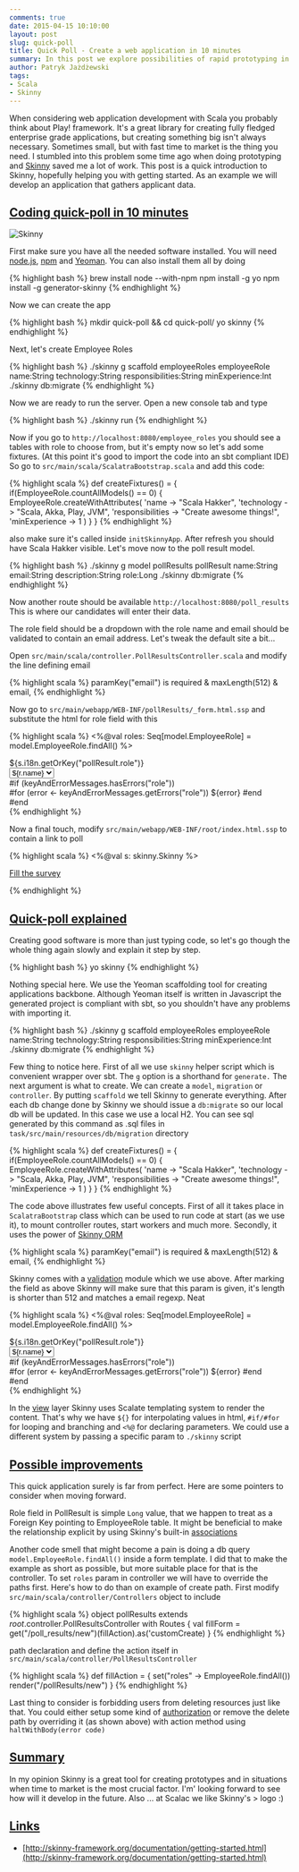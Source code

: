 ```yaml
---
comments: true
date: 2015-04-15 10:10:00
layout: post
slug: quick-poll
title: Quick Poll - Create a web application in 10 minutes  
summary: In this post we explore possibilities of rapid prototyping in our favorite programming language with Skinny framework 
author: Patryk Jażdżewski
tags:
- Scala
- Skinny
---
```


When considering web application development with Scala you probably think about Play! framework. It's a great library for creating fully fledged enterprise grade applications, but creating something big isn't always necessary. Sometimes small, but with fast time to market is the thing you need. I stumbled into this problem some time ago when doing prototyping and [Skinny](http://skinny-framework.org/) saved me a lot of work. This post is a quick introduction to Skinny, hopefully helping you with getting started. As an example we will develop an application that gathers applicant data. 

## <a name="code" href="#code">Coding quick-poll in 10 minutes</a>

![Skinny](http://skinny-framework.org/images/logo.png)

First make sure you have all the needed software installed. You will need [node.js](https://nodejs.org/), [npm](https://www.npmjs.com/) and [Yeoman](http://yeoman.io/). You can also install them all by doing 

{% highlight bash %}
brew install node --with-npm
npm install -g yo
npm install -g generator-skinny
{% endhighlight %}

Now we can create the app

{% highlight bash %}
mkdir quick-poll && cd quick-poll/
yo skinny
{% endhighlight %}

Next, let's create Employee Roles

{% highlight bash %}
./skinny g scaffold employeeRoles employeeRole name:String technology:String responsibilities:String minExperience:Int
./skinny db:migrate
{% endhighlight %}

Now we are ready to run the server. Open a new console tab and type

{% highlight bash %}
./skinny run
{% endhighlight %}

Now if you go to `http://localhost:8080/employee_roles` you should see a tables with role to choose from, but it's empty now so let's add some fixtures. (At this point it's good to import the code into an sbt compliant IDE) So go to `src/main/scala/ScalatraBootstrap.scala` and add this code:

{% highlight scala %}
  def createFixtures() = {
    if(EmployeeRole.countAllModels() == 0) {
      EmployeeRole.createWithAttributes(
        'name -> "Scala Hakker",
        'technology -> "Scala, Akka, Play, JVM",
        'responsibilities -> "Create awesome things!",
        'minExperience -> 1
      )
    }
  }
{% endhighlight %}

also make sure it's called inside `initSkinnyApp`. After refresh you should have Scala Hakker visible. Let's move now to the poll result model.

{% highlight bash %}
./skinny g model pollResults pollResult name:String email:String description:String role:Long
./skinny db:migrate
{% endhighlight %}

Now another route should be available `http://localhost:8080/poll_results` This is where our candidates will enter their data. 

The role field should be a dropdown with the role name and email should be validated to contain an email address. Let's tweak the default site a bit... 

Open `src/main/scala/controller.PollResultsController.scala` and modify the line defining email

{% highlight scala %}
  paramKey("email") is required & maxLength(512) & email,
{% endhighlight %}

Now go to `src/main/webapp/WEB-INF/pollResults/_form.html.ssp` and substitute the html for role field with this

{% highlight scala %}
  <%@val roles: Seq[model.EmployeeRole] = model.EmployeeRole.findAll() %>
<div class="form-group">
<label class="control-label" for="role">
  ${s.i18n.getOrKey("pollResult.role")}
</label>
<div class="controls row">
  <div class="${if(keyAndErrorMessages.hasErrors("role")) "has-error" else ""}">
    <div class="col-xs-12">
      <select name="role">
        #for (r <- roles)
          <option value="${r.id}">${r.name}</option>
        #end
      </select>
    </div>
  </div>
  #if (keyAndErrorMessages.hasErrors("role"))
    <div class="col-xs-12 has-error">
    #for (error <- keyAndErrorMessages.getErrors("role"))
      <label class="control-label">${error}</label>
    #end
    </div>
  #end
</div>
</div>
{% endhighlight %}

Now a final touch, modify `src/main/webapp/WEB-INF/root/index.html.ssp` to contain a link to poll

{% highlight scala %}
  <%@val s: skinny.Skinny %>
<p>
    <a href="${s.url(Controllers.pollResults.newUrl)}">Fill the survey</a>
</p>
{% endhighlight %}

## <a name="explain" href="#explain">Quick-poll explained</a>

Creating good software is more than just typing code, so let's go though the whole thing again slowly and explain it step by step.  

{% highlight bash %}
yo skinny
{% endhighlight %}

Nothing special here. We use the Yeoman scaffolding tool for creating applications backbone. Although Yeoman itself is written in Javascript the generated project is compliant with sbt, so you shouldn't have any problems with importing it.

{% highlight bash %}
./skinny g scaffold employeeRoles employeeRole name:String technology:String responsibilities:String minExperience:Int
./skinny db:migrate
{% endhighlight %}

Few thing to notice here. First of all we use `skinny` helper script which is convenient wrapper over sbt. The `g` option is a shorthand for `generate.` The next argument is what to create. We can create a `model`, `migration` or `controller`. By putting `scaffold` we tell Skinny to generate everything. After each db change done by Skinny we should issue a `db:migrate` so our local db will be updated. In this case we use a local H2. You can see sql generated by this command as .sql files in `task/src/main/resources/db/migration` directory

{% highlight scala %}
  def createFixtures() = {
    if(EmployeeRole.countAllModels() == 0) {
      EmployeeRole.createWithAttributes(
        'name -> "Scala Hakker",
        'technology -> "Scala, Akka, Play, JVM",
        'responsibilities -> "Create awesome things!",
        'minExperience -> 1
      )
    }
  }
{% endhighlight %}

The code above illustrates few useful concepts. First of all it takes place in `ScalatraBootstrap` class which can be used to run code at start (as we use it), to mount controller routes, start workers and much more. Secondly, it uses the power of [Skinny ORM](http://skinny-framework.org/documentation/orm.html#useful-apis-by-skinny-orm)

{% highlight scala %}
  paramKey("email") is required & maxLength(512) & email,
{% endhighlight %}

Skinny comes with a [validation](http://skinny-framework.org/documentation/validator.html) module which we use above. After marking the field as above Skinny will make sure that this param is given, it's length is shorter than 512 and matches a email regexp. Neat

{% highlight scala %}
  <%@val roles: Seq[model.EmployeeRole] = model.EmployeeRole.findAll() %>
<div class="form-group">
<label class="control-label" for="role">
  ${s.i18n.getOrKey("pollResult.role")}
</label>
<div class="controls row">
  <div class="${if(keyAndErrorMessages.hasErrors("role")) "has-error" else ""}">
    <div class="col-xs-12">
      <select name="role">
        #for (r <- roles)
          <option value="${r.id}">${r.name}</option>
        #end
      </select>
    </div>
  </div>
  #if (keyAndErrorMessages.hasErrors("role"))
    <div class="col-xs-12 has-error">
    #for (error <- keyAndErrorMessages.getErrors("role"))
      <label class="control-label">${error}</label>
    #end
    </div>
  #end
</div>
</div>
{% endhighlight %}

In the [view](http://skinny-framework.org/documentation/view-templates.html) layer Skinny uses Scalate templating system to render the content. That's why we have `${}` for interpolating values in html, `#if/#for` for looping and branching and `<%@` for declaring parameters. We could use a different system by passing a specific param to `./skinny` script

## <a name="improvements" href="#improvements">Possible improvements</a>

This quick application surely is far from perfect. Here are some pointers to consider when moving forward.

Role field in PollResult is simple `Long` value, that we happen to treat as a Foreign Key pointing to EmployeeRole table. It might be beneficial to make the relationship explicit by using Skinny's built-in [associations](http://skinny-framework.org/documentation/orm.html#associations)  

Another code smell that might become a pain is doing a db query `model.EmployeeRole.findAll()` inside a form template. I did that to make the example as short as possible, but more suitable place for that is the controller. To set `roles` param in controller we will have to override the paths first. Here's how to do than on example of create path. First modify `src/main/scala/controller/Controllers` object to include 

{% highlight scala %}
object pollResults extends _root_.controller.PollResultsController with Routes {
    val fillForm = get("/poll_results/new")(fillAction).as('customCreate)
  }
{% endhighlight %}

path declaration and define the action itself in `src/main/scala/controller/PollResultsController`

{% highlight scala %}
def fillAction = {
	set("roles" -> EmployeeRole.findAll())
   render("/pollResults/new")
  }
{% endhighlight %}

Last thing to consider is forbidding users from deleting resources just like that. You could either setup some kind of [authorization](http://skinny-framework.org/documentation/oauth.html) or remove the delete path by overriding it (as shown above) with action method using `haltWithBody(error code)`

## <a name="summary" href="#summary">Summary</a>

In my opinion Skinny is a great tool for creating prototypes and in situations when time to market is the most crucial factor. I'm' looking forward to see how will it develop in the future. Also ... at Scalac we like Skinny's > logo :)

## <a name="links" href="#links">Links</a>

- [http://skinny-framework.org/documentation/getting-started.html](http://skinny-framework.org/documentation/getting-started.html)
